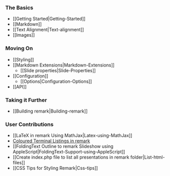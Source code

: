 ### The Basics
* [[Getting Started|Getting-Started]]
* [[Markdown]]
* [[Text Alignment|Text-alignment]]
* [[Images]]

### Moving On
* [[Styling]]
* [[Markdown Extensions|Markdown-Extensions]]
  * [[Slide properties|Slide-Properties]]
* [[Configuration]]
  * [[Options|Configuration-Options]]
* [[API]]

### Taking it Further
* [[Building remark|Building-remark]]

### User Contributions
* [[LaTeX in remark Using MathJax|Latex-using-MathJax]]
* [Coloured Terminal Listings in remark](http://joshbode.github.com/remark/ansi.html)
* [[FoldingText Outline to remark Slideshow using AppleScript|FoldingText-Support-using-AppleScript]]
* [[Create index.php file to list all presentations in remark folder|List-html-files]]
* [[CSS Tips for Styling Remark|Css-tips]]